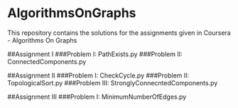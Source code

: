 # AlgorithmsOnGraphs
This repository contains the solutions for the assignments given in Coursera - Algorithms On Graphs

##Assignment I
###Problem I: PathExists.py
###Problem II: ConnectedComponents.py

##Assignment II
###Problem I: CheckCycle.py
###Problem II: TopologicalSort.py
###Problem III: StronglyConnecntedComponents.py

##Assignment III
###Problem I: MinimumNumberOfEdges.py
